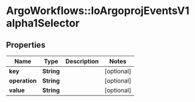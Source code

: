 # ArgoWorkflows::IoArgoprojEventsV1alpha1Selector

## Properties
Name | Type | Description | Notes
------------ | ------------- | ------------- | -------------
**key** | **String** |  | [optional] 
**operation** | **String** |  | [optional] 
**value** | **String** |  | [optional] 


